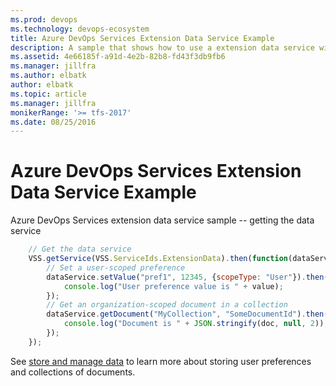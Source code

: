 ```yaml
---
ms.prod: devops
ms.technology: devops-ecosystem
title: Azure DevOps Services Extension Data Service Example
description: A sample that shows how to use a extension data service with an Azure DevOps Services extension
ms.assetid: 4e66185f-a91d-4e2b-82b8-fd43f3db9fb6
ms.manager: jillfra
ms.author: elbatk
author: elbatk
ms.topic: article
ms.manager: jillfra
monikerRange: '>= tfs-2017'
ms.date: 08/25/2016
---
```


# Azure DevOps Services Extension Data Service Example

Azure DevOps Services extension data service sample -- getting the data service

```js
	// Get the data service
	VSS.getService(VSS.ServiceIds.ExtensionData).then(function(dataService) {
		// Set a user-scoped preference
		dataService.setValue("pref1", 12345, {scopeType: "User"}).then(function(value) {
		    console.log("User preference value is " + value);
		});		
		// Get an organization-scoped document in a collection
		dataService.getDocument("MyCollection", "SomeDocumentId").then(function(doc) {
		    console.log("Document is " + JSON.stringify(doc, null, 2));
		});
	});
```

See [store and manage data](../../../../develop/data-storage.md) to learn more about storing user preferences and collections of documents.
